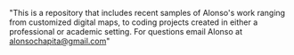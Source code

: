 "This is a repository that includes recent samples of Alonso's work ranging from customized digital maps, to coding projects created in either a professional or academic setting. For questions email Alonso at alonsochapita@gmail.com"
